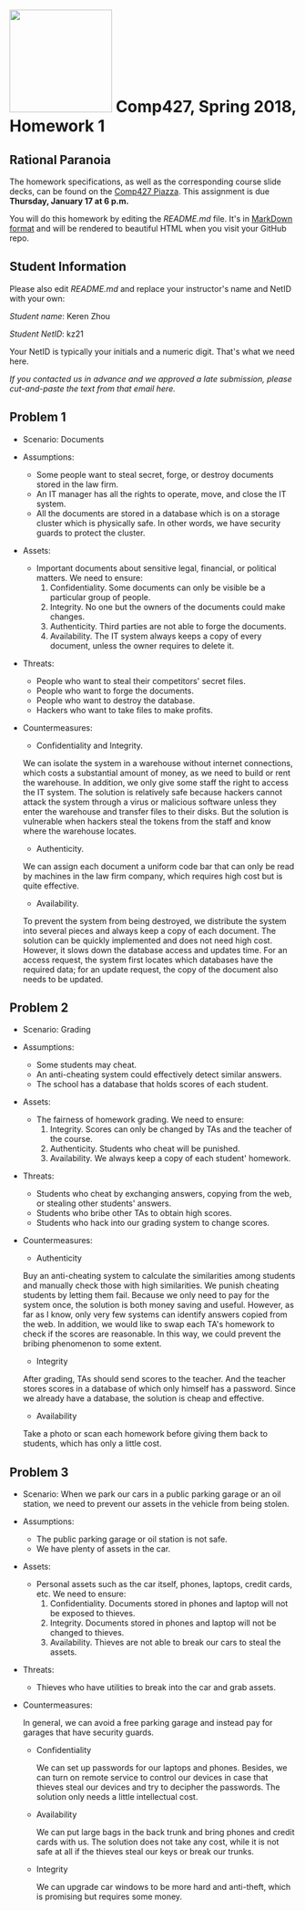 # <img src="http://www.rice.edu/_images/rice-logo.jpg" width=180> Comp427, Spring 2018, Homework 1
## Rational Paranoia
The homework specifications, as well as the corresponding course slide decks,
can be found on the [Comp427 Piazza](https://piazza.com/class/jqifhp864b37ju).
This assignment is due **Thursday, January 17 at 6 p.m.**

You will do this homework by editing the _README.md_ file. It's in
[MarkDown format](https://guides.github.com/features/mastering-markdown/)
and will be rendered to beautiful HTML when you visit your GitHub repo.

## Student Information
Please also edit _README.md_ and replace your instructor's name and NetID with your own:

_Student name_: Keren Zhou

_Student NetID_: kz21

Your NetID is typically your initials and a numeric digit. That's
what we need here.

_If you contacted us in advance and we approved a late submission,
please cut-and-paste the text from that email here._

## Problem 1
- Scenario: Documents
- Assumptions:
  - Some people want to steal secret, forge, or destroy documents stored in the law firm.
  - An IT manager has all the rights to operate, move, and close the IT system.
  - All the documents are stored in a database which is on a storage cluster which is physically safe. In other words, we have security guards to protect the cluster.
- Assets:
  - Important documents about sensitive legal, financial, or political matters. We need to ensure:
    1. Confidentiality. Some documents can only be visible be a particular group of people.
    2. Integrity. No one but the owners of the documents could make changes.
    3. Authenticity. Third parties are not able to forge the documents.
    4. Availability. The IT system always keeps a copy of every document, unless the owner requires to delete it.
  
- Threats:
  - People who want to steal their competitors' secret files.
  - People who want to forge the documents.
  - People who want to destroy the database.
  - Hackers who want to take files to make profits.
- Countermeasures:
  - Confidentiality and Integrity.
  
  We can isolate the system in a warehouse without internet connections, which costs a substantial amount of money, as we need to build or rent the warehouse. In addition, we only give some staff the right to access the IT system. The solution is relatively safe because hackers cannot attack the system through a virus or malicious software unless they enter the warehouse and transfer files to their disks. But the solution is vulnerable when hackers steal the tokens from the staff and know where the warehouse locates.
  
  - Authenticity.
  
  We can assign each document a uniform code bar that can only be read by machines in the law firm company, which requires high cost but is quite effective.
 
  - Availability. 
  
  To prevent the system from being destroyed, we distribute the system into several pieces and always keep a copy of each document. The solution can be quickly implemented and does not need high cost. However, it slows down the database access and updates time. For an access request, the system first locates which databases have the required data; for an update request, the copy of the document also needs to be updated.
  
## Problem 2
- Scenario: Grading
- Assumptions:
  - Some students may cheat.
  - An anti-cheating system could effectively detect similar answers.
  - The school has a database that holds scores of each student.
- Assets:
  - The fairness of homework grading. We need to ensure:
    1. Integrity. Scores can only be changed by TAs and the teacher of the course.
    2. Authenticity. Students who cheat will be punished.
    3. Availability. We always keep a copy of each student' homework.
    
- Threats:
  - Students who cheat by exchanging answers, copying from the web, or stealing other students' answers.
  - Students who bribe other TAs to obtain high scores.
  - Students who hack into our grading system to change scores.
  
- Countermeasures:
  - Authenticity
  
  Buy an anti-cheating system to calculate the similarities among students and manually check those with high similarities. We punish cheating students by letting them fail. Because we only need to pay for the system once, the solution is both money saving and useful. However, as far as I know, only very few systems can identify answers copied from the web. In addition, we would like to swap each TA's homework to check if the scores are reasonable. In this way, we could prevent the bribing phenomenon to some extent.

  - Integrity
  
  After grading, TAs should send scores to the teacher. And the teacher stores scores in a database of which only himself has a password. Since we already have a database, the solution is cheap and effective.
  
  - Availability
  
  Take a photo or scan each homework before giving them back to students, which has only a little cost.

## Problem 3
- Scenario: When we park our cars in a public parking garage or an oil station, we need to prevent our assets in the vehicle from being stolen.
- Assumptions:
  - The public parking garage or oil station is not safe.
  - We have plenty of assets in the car.
- Assets:
  - Personal assets such as the car itself, phones, laptops, credit cards, etc. We need to ensure:
    1. Confidentiality. Documents stored in phones and laptop will not be exposed to thieves.
    2. Integrity. Documents stored in phones and laptop will not be changed to thieves.
    3. Availability. Thieves are not able to break our cars to steal the assets.
    
- Threats:
  - Thieves who have utilities to break into the car and grab assets.
  
- Countermeasures:

  In general, we can avoid a free parking garage and instead pay for garages that have security guards. 
  
  - Confidentiality
  
    We can set up passwords for our laptops and phones. Besides, we can turn on remote service to control our devices in case that thieves steal our devices and try to decipher the passwords. The solution only needs a little intellectual cost.
    
  - Availability
  
    We can put large bags in the back trunk and bring phones and credit cards with us. The solution does not take any cost, while it is not safe at all if the thieves steal our keys or break our trunks.
    
  - Integrity
  
    We can upgrade car windows to be more hard and anti-theft, which is promising but requires some money.
